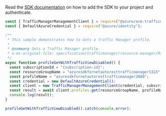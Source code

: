 Read the [SDK documentation](https://github.com/Azure/azure-sdk-for-js/blob/%40azure%2Farm-trafficmanager_6.0.1/sdk/trafficmanager/arm-trafficmanager/README.md) on how to add the SDK to your project and authenticate.

```javascript
const { TrafficManagerManagementClient } = require("@azure/arm-trafficmanager");
const { DefaultAzureCredential } = require("@azure/identity");

/**
 * This sample demonstrates how to Gets a Traffic Manager profile.
 *
 * @summary Gets a Traffic Manager profile.
 * x-ms-original-file: specification/trafficmanager/resource-manager/Microsoft.Network/stable/2018-08-01/examples/Profile-GET-WithTrafficViewDisabled.json
 */
async function profileGetWithTrafficViewDisabled() {
  const subscriptionId = "{subscription-id}";
  const resourceGroupName = "azuresdkfornetautoresttrafficmanager1323";
  const profileName = "azuresdkfornetautoresttrafficmanager3880";
  const credential = new DefaultAzureCredential();
  const client = new TrafficManagerManagementClient(credential, subscriptionId);
  const result = await client.profiles.get(resourceGroupName, profileName);
  console.log(result);
}

profileGetWithTrafficViewDisabled().catch(console.error);
```
